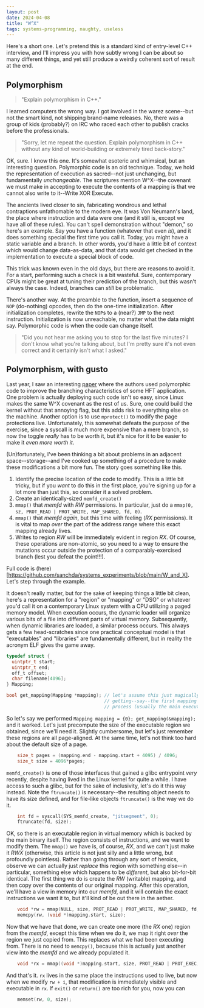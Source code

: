 ```yaml
---
layout: post
date: 2024-04-08
title: "W^X"
tags: systems-programming, naughty, useless
---
```


Here's a short one.  Let's pretend this is a standard kind of entry-level C++ interview, and I'll impress you with how subtly wrong I can be about so many different things, and yet still produce a weirdly coherent sort of result at the end.

## Polymorphism
> "Explain polymorphism in C++."

I learned computers the wrong way.  I got involved in the warez scene--but not the smart kind, not shipping brand-name releases.  No, there was a group of kids (probably?) on IRC who raced each other to publish cracks before the professionals.

> "Sorry, let me repeat the question.  Explain polymorphism in C++ without any kind of world-building or extremely tired back-story."

OK, sure.  I know this one.  It's somewhat esoteric and whimsical, but an interesting question.  Polymorphic code is an old technique.  Today, we hold the representation of execution as sacred--not just unchanging, but fundamentally _unchangeable_.  The scriptures mention W^X--the covenant we must make in accepting to execute the contents of a mapping is that we cannot also write to it--Write XOR Execute.

The ancients lived closer to sin, fabricating wondrous and lethal contraptions unfathomable to the modern eye.  It was Von Neumann's land, the place where instruction and data were one (and it still is, except we have all of these rules).  You can't spell demonstration without "demon," so here's an example.  Say you have a function (whatever that even _is_), and it does something special the first time you call it.  Today, you might have a static variable and a branch.  In other words, you'd have a little bit of context which would change data-as-data, and that data would get checked in the implementation to execute a special block of code.

This trick was known even in the old days, but there are reasons to avoid it.  For a start, performing such a check is a bit wasteful.  Sure, contemporary CPUs might be great at tuning their prediction of the branch, but this wasn't always the case.  Indeed, branches can _still_ be problematic.

There's another way.  At the preamble to the function, insert a sequence of `NOP` (do-nothing) opcodes, then do the one-time initialization.  After initialization completes, rewrite the `NOP`s to a (near?) `JMP` to the next instruction.  Initialization is now unreachable, no matter what the data might say.  Polymorphic code is when the code can change itself.

> "Did you not hear me asking you to stop for the last five minutes?  I don't know what you're talking about, but I'm pretty sure it's not even correct and it certainly isn't what I asked."

## Polymorphism, with gusto
Last year, I saw an interesting [paper](https://papers.ssrn.com/sol3/papers.cfm?abstract_id=4553439) where the authors used polymorphic code to improve the branching characteristics of some HFT application.  One problem is actually deploying such code isn't so easy, since Linux makes the same W^X covenant as the rest of us.  Sure, one could build the kernel without that annoying flag, but this adds risk to everything else on the machine.  Another option is to use `mprotect()` to modify the page protections live.  Unfortunately, this somewhat defeats the purpose of the exercise, since a syscall is much more expensive than a mere branch, so now the toggle _really_ has to be worth it, but it's nice for it to be easier to make it _even more worth it_.

(Un)fortunately, I've been thinking a bit about problems in an adjacent space--storage--and I've cooked up something of a procedure to make these modifications a bit more fun.  The story goes something like this.

1. Identify the precise location of the code to modify.  This is a little bit tricky, but if you _want_ to do this in the first place, you're signing up for a lot more than just this, so consider it a solved problem.
2. Create an identically-sized `memfd_create()`
3. `mmap()` that *memfd* with *RW* permissions.  In particular, just do a `mmap(0, sz, PROT_READ | PROT_WRITE, MAP_SHARED, fd, 0)`.
4. `mmap()` that *memfd* _again_, but this time with feeling (*RX* permissions).  It is vital to map _over_ the part of the address range where this exact mapping already lives.
5. Writes to region *RW* will be immediately evident in region *RX*.  Of course, these operations are non-atomic, so you need to a way to ensure the mutations occur outside the protection of a comparably-exercised branch (lest you defeat the point!!!).

Full code is (here)[https://github.com/sanchda/systems_experiments/blob/main/W_and_X].  Let's step through the example.

It doesn't really matter, but for the sake of keeping things a little bit clean, here's a representation for a "region" or "mapping" or "DSO" or whatever you'd call it on a contemporary Linux system with a CPU utilizing a paged memory model.  When execution occurs, the dynamic loader will organize various bits of a file into different parts of virtual memory.  Subsequently, when dynamic libraries are loaded, a similar process occurs.  This always gets a few head-scratches since one practical conceptual model is that "executables" and "libraries" are fundamentally different, but in reality the acronym ELF gives the game away.
```c
typedef struct {
  uintptr_t start;
  uintptr_t end;
  off_t offset;
  char filename[4096];
} Mapping;

bool get_mapping(Mapping *mapping); // let's assume this just magically works,
                                    // getting--say--the first mapping in the
                                    // process (usually the main executable).
```

So let's say we performed `Mapping mapping = {0}; get_mapping(&mapping);` and it worked.  Let's just precompute the size of the executable region we obtained, since we'll need it.  Slightly cumbersome, but let's just remember these regions are all page-aligned.  At the same time, let's not think too hard about the default size of a page.
```c
    size_t pages = (mapping.end - mapping.start + 4095) / 4096;
    size_t size = 4096*pages;
```

`memfd_create()` is one of those interfaces that gained a glibc entrypoint _very_ recently, despite having lived in the Linux kernel for quite a while.  I have access to such a glibc, but for the sake of inclusivity, let's do it this way instead.  Note the `ftruncate()` is necessary--the resulting object needs to have its size defined, and for file-like objects `ftruncate()` is the way we do it.
```c
    int fd = syscall(SYS_memfd_create, "jitsegment", 0);
    ftruncate(fd, size);
```

OK, so there is an executable region in virtual memory which is backed by the main binary itself.  The region consists of instructions, and we want to modify them.  The `mmap()` we have is, of course, *RX*, and we can't just make it *RWX* (otherwise, this article is not just silly and a little wrong, but profoundly pointless).  Rather than going through any sort of heroics, observe we can actually just *replace* this region with something else--in particular, something else which happens to be _different_, but also bit-for-bit identical.  The first thing we do is create the *RW* (writable) mapping, and then copy over the contents of our original mapping.  After this operation, we'll have a view in memory into our *memfd*, and it will contain the exact instructions we want it to, but it'll kind of be out there in the aether.
```c
    void *rw = mmap(NULL, size, PROT_READ | PROT_WRITE, MAP_SHARED, fd, 0);  // Skip error handling
    memcpy(rw, (void *)mapping.start, size);
```

Now that we have that done, we can create one more (the *RX* one) region from the *memfd*, except this time when we do it, we map it right _over_ the region we just copied from.  This replaces what we had been executing from.  There is no need to `memcpy()`, because this is actually just another view into the *memfd* and we already populated it.
```c
    void *rx = mmap((void *)mapping.start, size, PROT_READ | PROT_EXEC, MAP_SHARED | MAP_FIXED, fd, 0);
```

And that's it.  `rx` lives in the same place the instructions used to live, but now when we modify `rw + i`, that modification is immediately visible and executable in `rx`.  If `exit()` or `return()` are too rich for you, now you can

```c
    memset(rw, 0, size);
```

